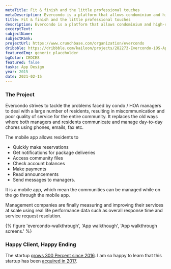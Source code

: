 ```yaml
---
metaTitle: Fit & finish and the little professional touches
metaDescription: Evercondo is a platform that allows condominium and high-rise based property managers and owners to access management tasks.
title: Fit & finish and the little professional touches
description: Evercondo is a platform that allows condominium and high-rise based property managers and owners to access management tasks.
excerptText:
subjectName:
subjectRank:
projectUrl: https://www.crunchbase.com/organization/evercondo
dribbble: https://dribbble.com/kailoon/projects/282273-Evercondo-iOS-App
featuredImg: generic_placeholder
bgColor: CEDCE8
featured: false
tasks: App Design
year: 2015
date: 2021-02-15
---
```


<div class="col-start-3 col-end-9">

### The Project

Evercondo strives to tackle the problems faced by condo / HOA managers to deal with a large number of residents, resulting in miscommunication and poor quality of service for the entire community. It replaces the old ways where both managers and residents communicate and manage day-to-day chores using phones, emails, fax etc.

The mobile app allows residents to

- Quickly make reservations
- Get notifications for package deliveries
- Access community files
- Check account balances
- Make payments
- Read announcements
- Send messages to managers.

It is a mobile app, which mean the communities can be managed while on the go through the mobile app.

Management companies are finally measuring and improving their services at scale using real life performance data such as overall response time and service request resolution.

</div>

<div class="col-start-2 col-end-10">
{% figure 'evercondo-walkthrough', 'App walkthough', 'App walkthrough screens.' %}
</div>
<div class="col-start-3 col-end-9">

### Happy Client, Happy Ending

The startup [grows 300 Percent since 2016](http://www.prweb.com/releases/evercondo/condo_management/prweb14082070.htm 'rapid grow of EverCondo between 2016 and 2017'). I am so happy to learn that this startup has been [acquired in 2017](https://www.crunchbase.com/organization/evercondo 'Acquired by FRONTSTEPS').

</div>
